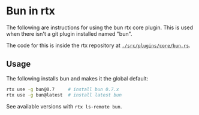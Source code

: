 # Bun in rtx

The following are instructions for using the bun rtx core plugin. This is used when there isn't a
git plugin installed named "bun".

The code for this is inside the rtx repository at
[`./src/plugins/core/bun.rs`](https://github.com/jdx/rtx/blob/main/src/plugins/core/bun.rs).

## Usage

The following installs bun and makes it the global default:

```sh
rtx use -g bun@0.7     # install bun 0.7.x
rtx use -g bun@latest  # install latest bun
```

See available versions with `rtx ls-remote bun`.
